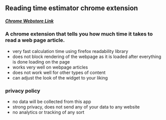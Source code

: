 ## Reading time estimator chrome extension

##### [Chrome Webstore Link](https://chrome.google.com/webstore/detail/read-time/nccohhimobidpghgpnejnbkpoichbbml) 
### A chrome extension that tells you how much time it takes to read a web page article.

- very fast calculation time using firefox readability library
- does not block rendering of the webpage as it is loaded after everything is done loading on the page
- works very well on webpage articles
- does not work well for other types of content
- can adjust the look of the widget to your liking

### privacy policy
- no data will be collected from this app
- strong privacy, does not send any of your data to any website
- no analytics or tracking of any sort

